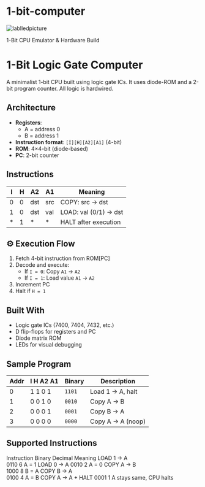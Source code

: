 # 1-bit-computer
![lablledpicture](https://github.com/user-attachments/assets/c20e71e7-5ede-4cbc-841c-578488daa07e)

 1-Bit CPU Emulator & Hardware Build

#  1-Bit Logic Gate Computer

A minimalist 1-bit CPU built using logic gate ICs. It uses diode-ROM and a 2-bit program counter. All logic is hardwired.

## Architecture

- **Registers**:  
  - A = address 0  
  - B = address 1
- **Instruction format**: `[I][H][A2][A1]` (4-bit)
- **ROM**: 4×4-bit (diode-based)
- **PC**: 2-bit counter

##  Instructions

| I | H | A2 | A1 | Meaning                   |
|---|---|----|----|---------------------------|
| 0 | 0 | dst | src | COPY: src → dst         |
| 1 | 0 | dst | val | LOAD: val (0/1) → dst   |
| * | 1 |  *  |  *  | HALT after execution     |

## ⚙ Execution Flow

1. Fetch 4-bit instruction from ROM[PC]  
2. Decode and execute:  
   - If `I = 0`: Copy `A1` → `A2`  
   - If `I = 1`: Load value `A1` → `A2`  
3. Increment PC  
4. Halt if `H = 1`

##  Built With

- Logic gate ICs (7400, 7404, 7432, etc.)  
- D flip-flops for registers and PC  
- Diode matrix ROM  
- LEDs for visual debugging

##  Sample Program

| Addr | I H A2 A1 | Binary | Description         |
|------|-----------|--------|---------------------|
| 0    | 1 1 0 1   | `1101` | Load 1 → A, halt    |
| 1    | 0 0 1 0   | `0010` | Copy A → B          |
| 2    | 0 0 0 1   | `0001` | Copy B → A          |
| 3    | 0 0 0 0   | `0000` | Copy A → A (noop)   |

## Supported Instructions

Instruction	Binary	Decimal	Meaning
LOAD 1 → A	
0110	6	A = 1
LOAD 0 → A
	0010	2	A = 0
COPY A → B	
1000	8	B = A
COPY B → A	
0100	4	A = B
COPY A → A + HALT
	0001	1	A stays same, CPU halts
